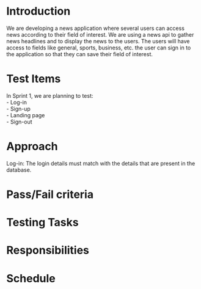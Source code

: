 <h1>Introduction</h1>
We are developing a news application where several users can access news according to their field of interest. We are using a news api to gather news headlines and to display the news to the users. The users will have access to fields like general, sports, business, etc. the user can sign in to the application so that they can save their field of interest.
<h1>Test Items</h1>
In Sprint 1, we are planning to test:<br>
- Log-in<br>
- Sign-up<br>
- Landing page<br>
- Sign-out<br>
<h1>Approach</h1>
 <p1>Log-in: </p1>
 The login details must match with the details that are present in the database.
<h1>Pass/Fail criteria</h1>

<h1>Testing Tasks</h1>
<h1>Responsibilities</h1>
<h1>Schedule</h1>
